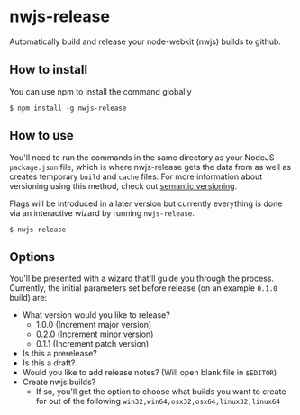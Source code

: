 # nwjs-release
Automatically build and release your node-webkit (nwjs) builds to github.

## How to install
You can use npm to install the command globally

```console
$ npm install -g nwjs-release
```

## How to use
You'll need to run the commands in the same directory as your NodeJS `package.json` file, which is where nwjs-release gets the data from as well as creates temporary `build` and `cache` files. For more information about versioning using this method, check out [semantic versioning](http://semver.org).

Flags will be introduced in a later version but currently everything is done via an interactive wizard by running `nwjs-release`.

```console
$ nwjs-release
```

## Options
You'll be presented with a wizard that'll guide you through the process. Currently, the initial parameters set before release (on an example `0.1.0` build) are:

* What version would you like to release?
    * 1.0.0 (Increment major version)
    * 0.2.0 (Increment minor version)
    * 0.1.1 (Increment patch version)
* Is this a prerelease?
* Is this a draft?
* Would you like to add release notes? (Will open blank file in `$EDITOR`)
* Create nwjs builds?
    * If so, you'll get the option to choose what builds you want to create for out of the following `win32,win64,osx32,osx64,linux32,linux64`
